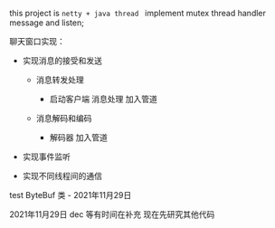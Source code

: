 this project is  ``` netty + java thread  ``` implement mutex thread handler message and listen;


聊天窗口实现：

- 实现消息的接受和发送 

    - 消息转发处理
  
      - 启动客户端 消息处理  加入管道
    
    - 消息解码和编码
      
      - 解码器 加入管道

- 实现事件监听 

- 实现不同线程间的通信

test ByteBuf 类  - 2021年11月29日


2021年11月29日 dec 等有时间在补充 现在先研究其他代码